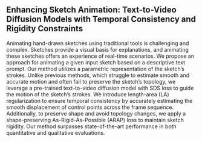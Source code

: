 ## Enhancing Sketch Animation: Text-to-Video Diffusion Models with Temporal Consistency and Rigidity Constraints

Animating hand-drawn sketches using traditional tools is challenging and complex. Sketches provide a visual basis for explanations, and animating these sketches offers an experience of real-time scenarios. We propose an approach for animating a given input sketch based on a descriptive text prompt. Our method utilizes a parametric representation of the sketch’s strokes. Unlike previous methods, which struggle to estimate smooth and accurate motion and often fail to preserve the sketch’s topology, we leverage a pre-trained text-to-video diffusion model with SDS loss to guide the motion of the sketch’s strokes. We introduce length-area (LA) regularization to ensure temporal consistency by accurately estimating the smooth displacement of control points across the frame sequence. Additionally, to preserve shape and avoid topology changes, we apply a shape-preserving As-Rigid-As-Possible (ARAP) loss to maintain sketch rigidity. Our method surpasses state-of-the-art performance in both quantitative and qualitative evaluations.